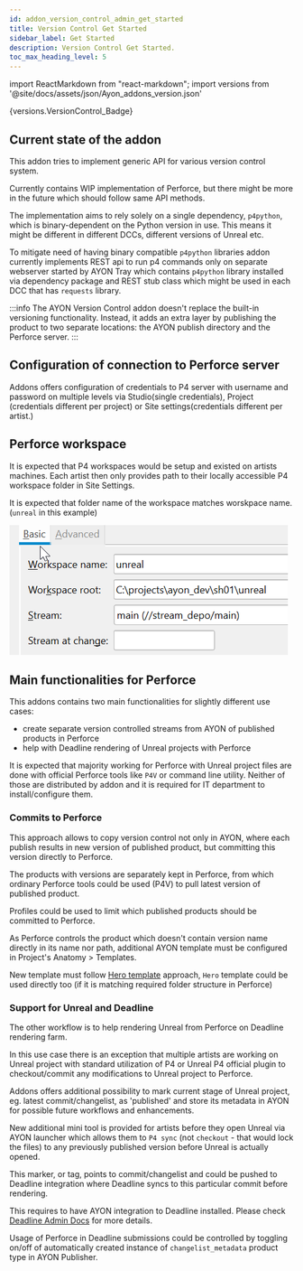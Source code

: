 ```yaml
---
id: addon_version_control_admin_get_started
title: Version Control Get Started
sidebar_label: Get Started
description: Version Control Get Started.
toc_max_heading_level: 5
---
```


import ReactMarkdown from "react-markdown";
import versions from '@site/docs/assets/json/Ayon_addons_version.json'

<ReactMarkdown>
    {versions.VersionControl_Badge}
</ReactMarkdown>

## Current state of the addon

This addon tries to implement generic API for various version control system.

Currently contains WIP implementation of Perforce, but there might be more in the future which should follow
same API methods.

The implementation aims to rely solely on a single dependency, `p4python`, which is binary-dependent on the Python version in use.
This means it might be different in different DCCs, different versions of Unreal etc.

To mitigate need of having binary compatible `p4python` libraries addon currently implements REST api to run p4 commands 
only on separate webserver started by AYON Tray which contains `p4python` library installed via dependency package and 
REST stub class which might be used in each DCC that has `requests` library.

:::info
The AYON Version Control addon doesn't replace the built-in versioning functionality.
Instead, it adds an extra layer by publishing the product to two separate locations: the AYON publish directory and the Perforce server.
:::

## Configuration of connection to Perforce server

Addons offers configuration of credentials to P4 server with username and password on multiple levels via
Studio(single credentials), Project (credentials different per project)  or Site settings(credentials different per artist.)

## Perforce workspace

It is expected that P4 workspaces would be setup and existed on artists machines. Each artist then only 
provides path to their locally accessible P4 workspace folder in Site Settings.

It is expected that folder name of the workspace matches worskpace name. (`unreal` in this example)

![](assets/version_control/perforce_workspace.png)

## Main functionalities for Perforce

This addons contains two main functionalities for slightly different use cases:
- create separate version controlled streams from AYON of published products in Perforce
- help with Deadline rendering of Unreal projects with Perforce

It is expected that majority working for Perforce with Unreal project files are done with official Perforce
tools like `P4V` or command line utility. Neither of those are distributed by addon and it is required
for IT department to install/configure them.


### Commits to Perforce

This approach allows to copy version control not only in AYON, where each publish results in new version
of published product, but committing this version directly to Perforce. 

The products with versions are separately kept in Perforce, from which ordinary Perforce tools
could be used (P4V) to pull latest version of published product.

Profiles could be used to limit which published products should be committed to Perforce.

As Perforce controls the product which doesn't contain version name directly in its name nor path, additional
AYON template must be configured in Project's Anatomy > Templates.

New template must follow [Hero template](artist_concepts.md#hero-version) approach,
`Hero` template could be used directly too (if it is matching required folder structure in Perforce)

### Support for Unreal and Deadline

The other workflow is to help rendering Unreal from Perforce on Deadline rendering farm.

In this use case there is an exception that multiple artists are working on Unreal project with standard utilization of
P4 or Unreal P4 official plugin to checkout/commit any modifications to Unreal project to Perforce.

Addons offers additional possibility to mark current stage of Unreal project, eg. latest commit/changelist, as 'published' and
store its metadata in AYON for possible future workflows and enhancements.

New additional mini tool is provided for artists before they open Unreal via AYON launcher which allows them to 
`P4 sync` (not `checkout` - that would lock the files) to any previously published version before Unreal is actually opened.

This marker, or tag, points to commit/changelist and could be pushed to Deadline integration where Deadline
syncs to this particular commit before rendering. 

This requires to have AYON integration to Deadline installed. Please check [Deadline Admin Docs](addon_deadline_admin.md) for more details.

Usage of Perforce in Deadline submissions could be controlled by toggling on/off of automatically created instance of 
`changelist_metadata` product type in AYON Publisher.
